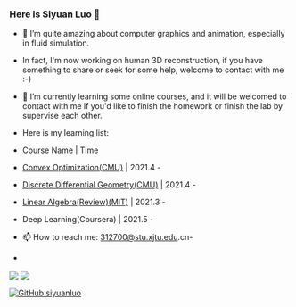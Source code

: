 ### Here is Siyuan Luo 👋
<!--
**siyuanluo/siyuanluo** is a ✨ _special_ ✨ repository because its `README.md` (this file) appears on your GitHub profile.

Here are some ideas to get you started:

- 👯 I’m looking to collaborate on ...
- 🤔 I’m looking for help with ...
- 💬 Ask me about ...

- 😄 Pronouns: ...
- ⚡ Fun fact: ...
-->

- 🔭 I’m quite amazing about computer graphics and animation, especially in fluid simulation.
- In fact, I'm now working on human 3D reconstruction, if you have something to share or seek for some help, welcome to contact with me :-)


- 🌱 I’m currently learning some online courses, and it will be welcomed to contact with me if you'd like to finish the homework or finish the lab by supervise each other.
- Here is my learning list:
- Course Name         | Time
- [Convex Optimization(CMU)](https://www.stat.cmu.edu/~ryantibs/convexopt-F18/) | 2021.4 -
- [Discrete Differential Geometry(CMU)](https://brickisland.net/DDGSpring2021/course-description/)   | 2021.4 -
- [Linear Algebra(Review)(MIT)](https://ocw.mit.edu/courses/mathematics/18-06sc-linear-algebra-fall-2011/)   | 2021.3 -
- Deep Learning(Coursera) | 2021.5 -

- 📫 How to reach me: 312700@stu.xjtu.edu.cn- 


- <p>
<img align="center" src="https://github-readme-stats.vercel.app/api?username=siyuanluo&show_icons=true&theme=radical"/>
<img align="center" src="https://github-readme-stats.vercel.app/api/top-langs/?username=siyuanluo&theme=radical&layout=compact" />
</p>

[![GitHub siyuanluo](https://img.shields.io/github/followers/siyuanluo?label=follower%20github&style=flat-square)](https://github.com/siyuanluo)
